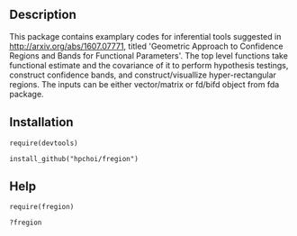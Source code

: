 ## Description

This package contains examplary codes for inferential tools suggested in http://arxiv.org/abs/1607.07771, titled 'Geometric Approach to Confidence Regions and Bands for Functional Parameters'. The top level functions take functional estimate and the covariance of it to perform hypothesis testings, construct confidence bands, and construct/visuallize hyper-rectangular regions. The inputs can be either vector/matrix or fd/bifd object from fda package.

## Installation

`require(devtools)`

`install_github("hpchoi/fregion")`

## Help

`require(fregion)`

`?fregion`
